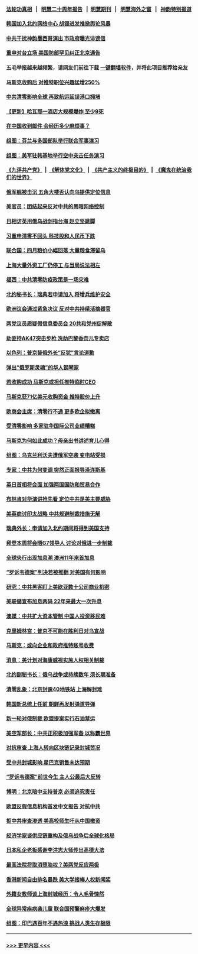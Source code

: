 #### [法轮功真相](https://github.com/gfw-breaker/truth/blob/master/README.md?t=0) &nbsp;&nbsp;|&nbsp;&nbsp; [明慧二十周年报告](https://github.com/gfw-breaker/mh-reports/blob/master/README.md?t=0) &nbsp;&nbsp;|&nbsp;&nbsp;[明慧期刊](https://github.com/gfw-breaker/mh-qikan) &nbsp;&nbsp;|&nbsp;&nbsp; [明慧海外之窗](https://github.com/gfw-breaker/mh-news/blob/master/README.md?t=0) &nbsp;&nbsp;|&nbsp;&nbsp; [神韵特别报道](https://github.com/gfw-breaker/mh-news/blob/master/shenyun.md?t=0)
#### [韩国加入北约网络中心 胡锡进发推掀舆论风暴](../pages/nsc418/n13728936.md?t=05070901) 
#### [中共干扰神韵墨西哥演出 市政府曝光诽谤信](../pages/nsc418/n13728994.md?t=05070901) 
#### [重申对台立场 美国防部罕见纠正北京通告](../pages/nsc418/n13728959.md?t=05070901) 
#### 五毛举报越来越频繁，请网友们前往下载 [一键翻墙软件](https://github.com/gfw-breaker/ssr-accounts)，并将此项目推荐给亲友
#### [马斯克收购后 对推特职位兴趣猛增250%](../pages/nsc418/n13728914.md?t=05070901) 
#### [中共清零影响全球 再致航运延误港口拥堵](../pages/nsc418/n13728916.md?t=05070901) 
#### [【更新】哈瓦那一酒店大规模爆炸 至少9死](../pages/nsc418/n13728920.md?t=05070901) 
#### [在中国收到邮件 会经历多少麻烦事？](../pages/nsc418/n13728922.md?t=05070901) 
#### [组图：芬兰与多国部队举行联合军事演习](../pages/nsc418/n13728578.md?t=05070901) 
#### [组图：美军驻韩基地举行空中突击任务演习](../pages/nsc418/n13727815.md?t=05070901) 
#### [《九评共产党》](https://github.com/begood0513/9ping.md/blob/master/README.md) &nbsp;|&nbsp; [《解体党文化》](../../../../jtdwh.md/blob/master/README.md)  &nbsp;|&nbsp; [《共产主义的终极目的》](../../../../gczydzjmd.md/blob/master/README.md) &nbsp;|&nbsp; [《魔鬼在统治我们的世界》](../../../../mgztzwmdsj.md/blob/master/README.md) 
#### [俄军舰被击沉 五角大楼否认向乌提供定位信息](../pages/nsc418/n13728849.md?t=05070901) 
#### [美官员：团结起来反对中共的黑暗网络控制](../pages/nsc418/n13728846.md?t=05070901) 
#### [日相访英用俄乌战剑指台海 赵立坚跳脚](../pages/nsc418/n13728870.md?t=05070901) 
#### [习重申清零不回头 科技股和人民币下跌](../pages/nsc418/n13728686.md?t=05070901) 
#### [联合国：四月粮价小幅回落 大量粮食滞留乌](../pages/nsc418/n13728737.md?t=05070901) 
#### [上海大量外资工厂仍停工 与当局说法相左](../pages/nsc418/n13728640.md?t=05070901) 
#### [福西：中共清零防疫政策是一场灾难](../pages/nsc418/n13728540.md?t=05070901) 
#### [北约秘书长：瑞典若申请加入 将增兵维护安全](../pages/nsc418/n13728355.md?t=05070901) 
#### [欧洲议会通过紧急决议 反对中共持续活摘器官](../pages/nsc418/n13728211.md?t=05070901) 
#### [两党议员质疑假信息委员会 20共和党州促解散](../pages/nsc418/n13728037.md?t=05070901) 
#### [劫匪持AK47突击步枪 洗劫巴黎香奈儿专卖店](../pages/nsc418/n13728146.md?t=05070901) 
#### [以色列：普京替俄外长“反犹”言论道歉](../pages/nsc418/n13728059.md?t=05070901) 
#### [弹出“俄罗斯灵魂”的华人钢琴家](../pages/nsc418/n13727201.md?t=05070901) 
#### [若收购成功 马斯克或担任推特临时CEO](../pages/nsc418/n13728003.md?t=05070901) 
#### [马斯克获71亿美元收购资金 推特股价上升](../pages/nsc418/n13727738.md?t=05070901) 
#### [欧商会主席：清零行不通 更多欧企拟撤离](../pages/nsc418/n13727803.md?t=05070901) 
#### [受清零影响 多家驻华国际公司业绩糟糕](../pages/nsc418/n13727917.md?t=05070901) 
#### [马斯克为何如此成功？母亲出书讲述育儿心得](../pages/nsc418/n13727665.md?t=05070901) 
#### [组图：乌克兰利沃夫遭俄军空袭 变电站受损](../pages/nsc418/n13727710.md?t=05070901) 
#### [专家：中共为何变调 突然正面报导泽连斯基](../pages/nsc418/n13727713.md?t=05070901) 
#### [英日首相将会面 加强两国国防和贸易合作](../pages/nsc418/n13727686.md?t=05070901) 
#### [布林肯对华演讲抢先看 定位中共是美主要威胁](../pages/nsc418/n13727292.md?t=05070901) 
#### [美英商讨印太战略 中共规避制裁措施无解](../pages/nsc418/n13727536.md?t=05070901) 
#### [瑞典外长：申请加入北约期间将得到美国支持](../pages/nsc418/n13727517.md?t=05070901) 
#### [拜登本周将会晤G7领导人 讨论对俄进一步制裁](../pages/nsc418/n13727495.md?t=05070901) 
#### [全球央行出现加息潮 澳洲11年来首加息](../pages/nsc418/n13727573.md?t=05070901) 
#### [“罗诉韦德案”判决若被推翻 对美国有何影响](../pages/nsc418/n13727219.md?t=05070901) 
#### [研究：中共黑客盯上美欧亚数十公司商业机密](../pages/nsc418/n13727250.md?t=05070901) 
#### [美联储宣布加息两码 22年来最大一次升息](../pages/nsc418/n13727237.md?t=05070901) 
#### [澳媒：中共扩大资本管制 中国人投资移民难](../pages/nsc418/n13727233.md?t=05070901) 
#### [克里姆林宫：普京不可能在胜利日对乌宣战](../pages/nsc418/n13727159.md?t=05070901) 
#### [马斯克：或向企业和政府推特账号收费](../pages/nsc418/n13727131.md?t=05070901) 
#### [消息：美计划对海康威视实施人权相关制裁](../pages/nsc418/n13727090.md?t=05070901) 
#### [北约副秘书长：俄乌战争或持续数年 须长期准备](../pages/nsc418/n13727098.md?t=05070901) 
#### [清零乱象：北京封逾40地铁站 上海解封难](../pages/nsc418/n13726978.md?t=05070901) 
#### [韩国新总统上任前 朝鲜再发射弹道导弹](../pages/nsc418/n13726927.md?t=05070901) 
#### [新一轮对俄制裁 欧盟提案实行石油禁运](../pages/nsc418/n13726977.md?t=05070901) 
#### [美空军部长：中共正积极加强军备 以称霸世界](../pages/nsc418/n13726877.md?t=05070901) 
#### [对抗审查 上海人转向区块链记录封城苦况](../pages/nsc418/n13726776.md?t=05070901) 
#### [受中共封城影响 星巴克销售未达预期](../pages/nsc418/n13726474.md?t=05070901) 
#### [“罗诉韦德案”前世今生 主人公最后大反转](../pages/nsc418/n13726378.md?t=05070901) 
#### [博明：北京暗中支持普京 必须追究责任](../pages/nsc418/n13726270.md?t=05070901) 
#### [欧盟反假信息机构首发中文报告 对抗中共](../pages/nsc418/n13726403.md?t=05070901) 
#### [拒中共审查渗透 美高校师生吁从中国撤资](../pages/nsc418/n13726349.md?t=05070901) 
#### [经济学家谈供应链重构及俄乌战争后全球化格局](../pages/nsc418/n13726344.md?t=05070901) 
#### [日本私企老板感谢李洪志大师传出高德大法](../pages/nsc418/n13726335.md?t=05070901) 
#### [最高法院将取消堕胎权？美两党反应两极](../pages/nsc418/n13726326.md?t=05070901) 
#### [香港新闻自由排名暴跌 美大学接棒人权新闻奖](../pages/nsc418/n13725749.md?t=05070901) 
#### [外籍女教师谈上海封城经历：令人毛骨悚然](../pages/nsc418/n13726338.md?t=05070901) 
#### [全球异常疾病袭儿童 联合国预警麻疹大爆发](../pages/nsc418/n13726348.md?t=05070901) 
#### [组图：印巴遇百年不遇热浪 挑战人类生存极限](../pages/nsc418/n13726281.md?t=05070901) 

----
#### [ >>> 更早内容 <<< ](../indexes/nsc418-earlier.md)
